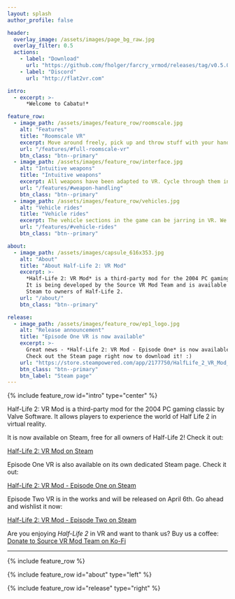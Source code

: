 ```yaml
---
layout: splash
author_profile: false

header:
  overlay_image: /assets/images/page_bg_raw.jpg
  overlay_filter: 0.5
  actions:
    - label: "Download"
      url: "https://github.com/fholger/farcry_vrmod/releases/tag/v0.5.0"
    - label: "Discord"
      url: "http://flat2vr.com"

intro:
  - excerpt: >-
      *Welcome to Cabatu!*

feature_row:
  - image_path: /assets/images/feature_row/roomscale.jpg
    alt: "Features"
    title: "Roomscale VR"
    excerpt: Move around freely, pick up and throw stuff with your hands, *be* Gordon Freeman.
    url: "/features/#full-roomscale-vr"
    btn_class: "btn--primary"
  - image_path: /assets/images/feature_row/interface.jpg
    alt: "Intuitive weapons"
    title: "Intuitive weapons"
    excerpt: All weapons have been adapted to VR. Cycle through them in an intuitive Alyx-inspired weapon selection wheel.
    url: "/features/#weapon-handling"
    btn_class: "btn--primary"
  - image_path: /assets/images/feature_row/vehicles.jpg
    alt: "Vehicle rides"
    title: "Vehicle rides"
    excerpt: The vehicle sections in the game can be jarring in VR. We are doing our best to make them accessible to as many people as possible.
    url: "/features/#vehicle-rides"
    btn_class: "btn--primary"

about:
  - image_path: /assets/images/capsule_616x353.jpg
    alt: "About"
    title: "About Half-Life 2: VR Mod"
    excerpt: >-
      *Half-Life 2: VR Mod* is a third-party mod for the 2004 PC gaming classic by Valve Software.
      It is being developed by the Source VR Mod Team and is available free of charge on
      Steam to owners of Half-Life 2.
    url: "/about/"
    btn_class: "btn--primary"

release:
  - image_path: /assets/images/feature_row/ep1_logo.jpg
    alt: "Release announcement"
    title: "Episode One VR is now available"
    excerpt: >-
      Great news - *Half-Life 2: VR Mod - Episode One* is now available on Steam, free to any owners of the original *Half-Life 2: Episode One*.
      Check out the Steam page right now to download it! :)
    url: "https://store.steampowered.com/app/2177750/HalfLife_2_VR_Mod__Episode_One/"
    btn_class: "btn--primary"
    btn_label: "Steam page"
---
```


{% include feature_row id="intro" type="center" %}

Half-Life 2: VR Mod is a third-party mod for the 2004 PC gaming classic by Valve Software. It allows players to experience the world of Half Life 2 in virtual reality.

It is now available on Steam, free for all owners of Half-Life 2! Check it out:

[Half-Life 2: VR Mod on Steam](https://store.steampowered.com/app/658920/HalfLife_2_VR_Mod/)

Episode One VR is also available on its own dedicated Steam page. Check it out:

[Half-Life 2: VR Mod - Episode One on Steam](https://store.steampowered.com/app/2177750/HalfLife_2_VR_Mod__Episode_One/)

Episode Two VR is in the works and will be released on April 6th. Go ahead and wishlist it now:

[Half-Life 2: VR Mod - Episode Two on Steam](https://store.steampowered.com/app/2177760/HalfLife_2_VR_Mod__Episode_Two/)

Are you enjoying *Half-Life 2* in VR and want to thank us? Buy us a coffee:
[Donate to Source VR Mod Team on Ko-Fi](https://ko-fi.com/sourcevrmodteam)

---

{% include feature_row %}

{% include feature_row id="about" type="left" %}

{% include feature_row id="release" type="right" %}
